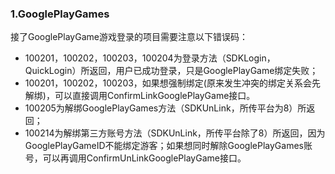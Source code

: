 ### 1.GooglePlayGames
接了GooglePlayGame游戏登录的项目需要注意以下错误码：
+ 100201，100202，100203，100204为登录方法（SDKLogin，QuickLogin）所返回，用户已成功登录，只是GooglePlayGame绑定失败；
+ 100201，100202，100203，如果想强制绑定(原来发生冲突的绑定关系会先解绑)，可以直接调用ConfirmLinkGooglePlayGame接口。
+ 100205为解绑GooglePlayGames方法（SDKUnLink，所传平台为8）所返回；
+ 100214为解绑第三方账号方法（SDKUnLink，所传平台除了8）所返回，因为GooglePlayGameID不能绑定游客；如果想同时解除GooglePlayGames账号，可以再调用ConfirmUnLinkGooglePlayGame接口。
